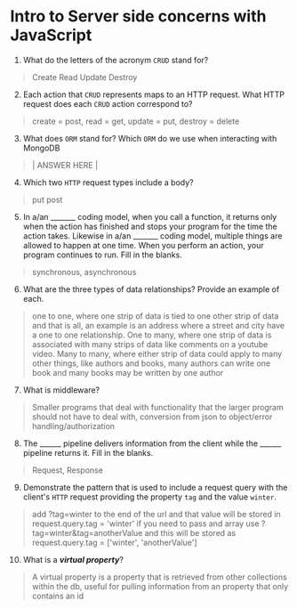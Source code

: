 # Intro to Server side concerns with JavaScript
01. What do the letters of the acronym `CRUD` stand for?

  > Create Read Update Destroy

02. Each action that `CRUD` represents maps to an HTTP request. What HTTP request does each `CRUD` action correspond to?

  > create = post, read = get, update = put, destroy = delete

03. What does `ORM` stand for? Which `ORM` do we use when interacting with MongoDB

  > | ANSWER HERE |

04. Which two `HTTP` request types include a body?

  > put post

05. In a/an _______ coding model, when you call a function, it returns only when the action has finished and stops your program for the time the action takes. Likewise in a/an _______ coding model, multiple things are allowed to happen at one time. When you perform an action, your program continues to run.  Fill in the blanks.

  > synchronous, asynchronous

06. What are the three types of data relationships? Provide an example of each.

  > one to one, where one strip of data is tied to one other strip of data and that is all, an example is an address where a street and city have a one to one relationship. One to many, where one strip of data is associated with many strips of data like comments on a youtube video. Many to many, where either strip of data could apply to many other things, like authors and books, many authors can write one book and many books may be written by one author

07. What is middleware?

  > Smaller programs that deal with functionality that the larger program should not have to deal with, conversion from json to object/error handling/authorization

08. The ______ pipeline delivers information from the client while the ______ pipeline returns it. Fill in the blanks. 

  > Request, Response

09. Demonstrate the pattern that is used to include a request query with the client's `HTTP` request providing the property `tag` and the value `winter`.

  > add ?tag=winter to the end of the url and that value will be stored in request.query.tag = 'winter' if you need to pass and array use ?tag=winter&tag=anotherValue and this will be stored as request.query.tag = ['winter', 'anotherValue']

10. What is a ***virtual property***?

  > A virtual property is a property that is retrieved from other collections within the db, useful for pulling information from an property that only contains an id
